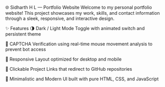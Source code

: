 🌐 Sidharth H L — Portfolio Website
Welcome to my personal portfolio website! This project showcases my work, skills, and contact information through a sleek, responsive, and interactive design.

✨ Features
🌗 Dark / Light Mode Toggle with animated switch and persistent theme

🧠 CAPTCHA Verification using real-time mouse movement analysis to prevent bot access

📱 Responsive Layout optimized for desktop and mobile

🔗 Clickable Project Links that redirect to GitHub repositories

🎨 Minimalistic and Modern UI built with pure HTML, CSS, and JavaScript
